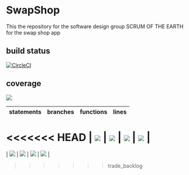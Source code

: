 # SwapShop
This the repository for the software design group SCRUM OF THE EARTH for the swap shop app

## build status 
[![CircleCI](https://dl.circleci.com/status-badge/img/gh/SCRUM-OF-THE-EARTH/SwapShop/tree/main.svg?style=svg)](https://dl.circleci.com/status-badge/redirect/gh/SCRUM-OF-THE-EARTH/SwapShop/tree/main)

## coverage
![](https://img.shields.io/badge/Coverage-92%25-83A603.svg?prefix=$coverage$)

| statements  |  branches |  functions |  lines  |
|---|---|---|---|
<<<<<<< HEAD
| ![](https://img.shields.io/badge/Coverage-98%25-83A603.svg?prefix=$statements$)  | ![](https://img.shields.io/badge/Coverage-89%25-83A603.svg?prefix=$branches$)  | ![](https://img.shields.io/badge/Coverage-95%25-83A603.svg?prefix=$functions$) | ![](https://img.shields.io/badge/Coverage-98%25-83A603.svg?prefix=$lines$) |
=======
| ![](https://img.shields.io/badge/Coverage-96%25-83A603.svg?prefix=$statements$)  | ![](https://img.shields.io/badge/Coverage-84%25-83A603.svg?prefix=$branches$)  | ![](https://img.shields.io/badge/Coverage-93%25-83A603.svg?prefix=$functions$) | ![](https://img.shields.io/badge/Coverage-96%25-83A603.svg?prefix=$lines$) |
>>>>>>> trade_backlog
